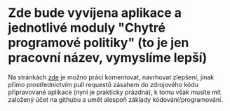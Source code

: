 # Zde bude vyvíjena aplikace a jednotlivé moduly "Chytré programové politiky" (to je jen pracovní název, vymyslíme lepší)

Na stránkách [zde](https://otazky.github.io/program/) je možno práci komentovat, navrhovat zlepšení, jinak přímo prostřednictvím pull requestů zásahem do zdrojového kódu připravované aplikace (nyní je prakticky prázdná), k tomu však musíte mít založený účet na githubu a umět alespoň základy kódování/programování. 
